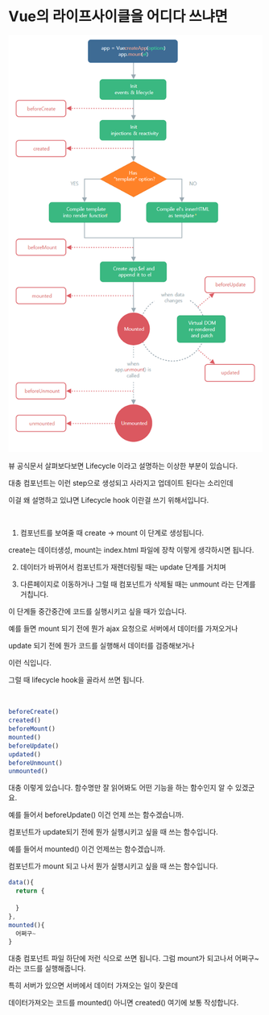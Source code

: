 # Vue의 라이프사이클을 어디다 쓰냐면

![Alt text](image-2.png)

뷰 공식문서 살펴보다보면 Lifecycle 이라고 설명하는 이상한 부분이 있습니다. 

대충 컴포넌트는 이런 step으로 생성되고 사라지고 업데이트 된다는 소리인데

이걸 왜 설명하고 있냐면 Lifecycle hook 이란걸 쓰기 위해서입니다. 

<br/>

1. 컴포넌트를 보여줄 때 create -> mount 이 단계로 생성됩니다. 

create는 데이터생성, mount는 index.html 파일에 장착 이렇게 생각하시면 됩니다. 

2. 데이터가 바뀌어서 컴포넌트가 재렌더링될 때는 update 단계를 거치며

3. 다른페이지로 이동하거나 그럴 때 컴포넌트가 삭제될 때는 unmount 라는 단계를 거칩니다. 

 

이 단계들 중간중간에 코드를 실행시키고 싶을 때가 있습니다. 

예를 들면 mount 되기 전에 뭔가 ajax 요청으로 서버에서 데이터를 가져오거나 

update 되기 전에 뭔가 코드를 실행해서 데이터를 검증해보거나 

이런 식입니다. 

그럴 때 lifecycle hook을 골라서 쓰면 됩니다. 

<br/>

```js
beforeCreate()
created()
beforeMount()
mounted()
beforeUpdate()
updated()
beforeUnmount()
unmounted()
```
대충 이렇게 있습니다. 함수명만 잘 읽어봐도 어떤 기능을 하는 함수인지 알 수 있겠군요. 

예를 들어서 beforeUpdate() 이건 언제 쓰는 함수겠습니까.

컴포넌트가 update되기 전에 뭔가 실행시키고 싶을 때 쓰는 함수입니다.

 

예를 들어서 mounted() 이건 언제쓰는 함수겠습니까.

컴포넌트가 mount 되고 나서 뭔가 실행시키고 싶을 때 쓰는 함수입니다.

```js
data(){
  return {
  
  }
},
mounted(){
  어쩌구~
}
```
대충 컴포넌트 파일 하단에 저런 식으로 쓰면 됩니다. 그럼 mount가 되고나서 어쩌구~라는 코드를 실행해줍니다. 

특히 서버가 있으면 서버에서 데이터 가져오는 일이 잦은데

데이터가져오는 코드를 mounted() 아니면 created() 여기에 보통 작성합니다.